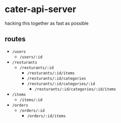 # cater-api-server

hacking this together as fast as possible

## routes

* `/users`
  + `/users/:id`
* `/resturants`
  + `/resturants/:id`
    - `/resturants/:id/items`
    - `/resturants/:id/categories`
    - `/resturants/:id/categories/:id`
      * `/resturants/:id/categories/:id/items`
* `/items`
  + `/items/:id`
* `/orders`
  + `/orders/:id`
    - `/orders/:id/items`
